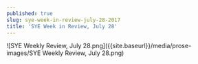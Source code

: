 ```yaml
---
published: true
slug: sye-week-in-review-july-28-2017
title: 'SYE Week in Review, July 28'
---
```

![SYE Weekly Review, July 28.png]({{site.baseurl}}/media/prose-images/SYE Weekly Review, July 28.png)

